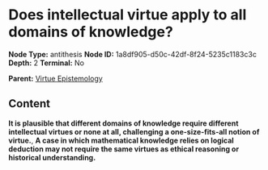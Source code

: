 # Does intellectual virtue apply to all domains of knowledge?

**Node Type:** antithesis
**Node ID:** 1a8df905-d50c-42df-8f24-5235c1183c3c
**Depth:** 2
**Terminal:** No

**Parent:** [Virtue Epistemology](virtue-epistemology.md)

## Content

**It is plausible that different domains of knowledge require different intellectual virtues or none at all, challenging a one-size-fits-all notion of virtue.**, **A case in which mathematical knowledge relies on logical deduction may not require the same virtues as ethical reasoning or historical understanding.**
